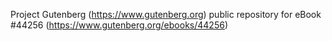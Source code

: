 Project Gutenberg (https://www.gutenberg.org) public repository for eBook #44256 (https://www.gutenberg.org/ebooks/44256)
